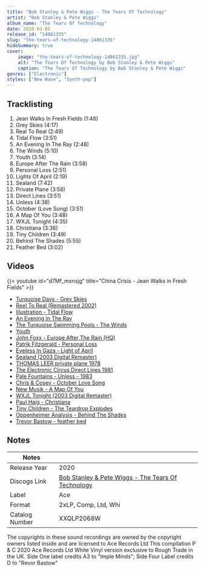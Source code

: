 ```yaml
---
title: "Bob Stanley & Pete Wiggs - The Tears Of Technology"
artist: "Bob Stanley & Pete Wiggs"
album_name: "The Tears Of Technology"
date: 2020-03-05
release_id: "14861335"
slug: "the-tears-of-technology-14861335"
hideSummary: true
cover:
    image: "the-tears-of-technology-14861335.jpg"
    alt: "The Tears Of Technology by Bob Stanley & Pete Wiggs"
    caption: "The Tears Of Technology by Bob Stanley & Pete Wiggs"
genres: ["Electronic"]
styles: ["New Wave", "Synth-pop"]
---
```


## Tracklisting
1. Jean Walks In Fresh Fields (1:48)
2. Grey Skies (4:17)
3. Real To Real (2:49)
4. Tidal Flow (3:51)
5. An Evening In The Ray (2:48)
6. The Winds (5:10)
7. Youth (3:14)
8. Europe After The Rain (3:58)
9. Personal Loss (2:51)
10. Lights Of April (2:19)
11. Sealand (7:42)
12. Private Plane (3:58)
13. Direct Lines (3:51)
14. Unless (4:38)
15. October (Love Song) (3:51)
16. A Map Of You (3:48)
17. WXJL Tonight (4:35)
18. Christiana (3:36)
19. Tiny Children (3:49)
20. Behind The Shades (5:55)
21. Feather Bed (3:02)

## Videos
{{< youtube id="d7Mf_mxnsjg" title="China Crisis - Jean Walks in Fresh Fields" >}}
- [Turquoise Days - Grey Skies](https://www.youtube.com/watch?v=GqpL5iNa4rA)
- [Reel To Real (Remastered 2002)](https://www.youtube.com/watch?v=ACV2n3lJxFs)
- [Illustration - Tidal Flow](https://www.youtube.com/watch?v=zs_BTg2FQTc)
- [An Evening In The Ray](https://www.youtube.com/watch?v=pqhTGaRRXSg)
- [The Turquoise Swimming Pools - The Winds](https://www.youtube.com/watch?v=zwa54ZlE25Y)
- [Youth](https://www.youtube.com/watch?v=2ikFs0cwqp0)
- [John Foxx - Europe After The Rain (HQ)](https://www.youtube.com/watch?v=DFjkOWigb-M)
- [Patrik Fitzgerald - Personal Loss](https://www.youtube.com/watch?v=GMVLCp183Ks)
- [Eyeless In Gaza - Light of April](https://www.youtube.com/watch?v=3OoJWs5wtfM)
- [Sealand (2003 Digital Remaster)](https://www.youtube.com/watch?v=t_he2hubqNo)
- [THOMAS LEER private plane 1978](https://www.youtube.com/watch?v=sehOKE4vNGE)
- [The Electronic Circus   Direct Lines 1981](https://www.youtube.com/watch?v=n9uLSLUxHzU)
- [Pale Fountains - Unless - 1983](https://www.youtube.com/watch?v=pAOi3hmA3Cw)
- [Chris & Cosey - October Love Song](https://www.youtube.com/watch?v=2jJ0P06zx78)
- [New Musik - A Map Of You](https://www.youtube.com/watch?v=xvARmk0cML0)
- [WXJL Tonight (2003 Digital Remaster)](https://www.youtube.com/watch?v=mvDPlDVP-iI)
- [Paul Haig - Christiana](https://www.youtube.com/watch?v=L3IdU1ATLWo)
- [Tiny Children - The Teardrop Explodes](https://www.youtube.com/watch?v=-PBhVJrXnuY)
- [Oppenheimer Analysis - Behind The Shades](https://www.youtube.com/watch?v=YGc5oF4tn9E)
- [Trevor Bastow - feather bed](https://www.youtube.com/watch?v=obMWwz1M5NE)


## Notes

| Notes          |             |
| ---------------| ----------- |
| Release Year   | 2020 |
| Discogs Link   | [Bob Stanley & Pete Wiggs - The Tears Of Technology](https://www.discogs.com/release/14861335-Bob-Stanley-Pete-Wiggs-The-Tears-Of-Technology) |
| Label          | Ace |
| Format         | 2xLP, Comp, Ltd, Whi |
| Catalog Number | XXQLP2068W |

The copyrights in these sound recordings are owned by the copyright owners listed inside and are licensed to Ace Records Ltd  This compilation P & C 2020 Ace Records Ltd  White Vinyl version exclusive to Rough Trade in the UK.   Side One label credits A3 to "Imple Minds"; Side Four Label credits D to "Revor Bastow"  

